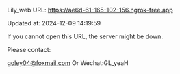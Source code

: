 Lily_web URL: https://ae6d-61-165-102-156.ngrok-free.app

Updated at: 2024-12-09 14:19:59

If you cannot open this URL, the server might be down.

Please contact: 

goley04@foxmail.com Or Wechat:GL_yeaH